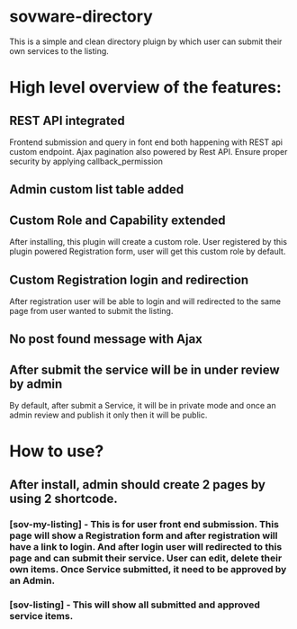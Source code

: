 # sovware-directory
This is a simple and clean directory pluign by which user can submit their own services to the listing.

# High level overview of the features:
## REST API integrated
Frontend submission and query in font end both happening with REST api custom endpoint. Ajax pagination also powered by Rest API. Ensure proper security by applying callback_permission


## Admin custom list table added
## Custom Role and Capability extended
After installing, this plugin will create a custom role. User registered by this plugin powered Registration form, user will get this custom role by default.
## Custom Registration login and redirection
After registration user will be able to login and will redirected to the same page from user wanted to submit the listing.
## No post found message with Ajax
## After submit the service will be in under review by admin
By default, after submit a Service, it will be in private mode and once an admin review and publish it only then it will be public.

# How to use?
## After install, admin should create 2 pages by using 2 shortcode.
### [sov-my-listing] - This is for user front end submission. This page will show a Registration form and after registration will have a link to login. And after login user will redirected to this page and can submit their service. User can edit, delete their own items. Once Service submitted, it need to be approved by an Admin.
### [sov-listing] - This will show all submitted and approved service items.


